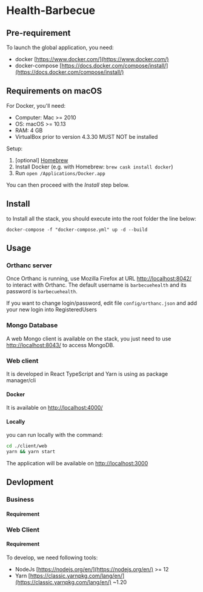 # Health-Barbecue

## Pre-requirement

To launch the global application, you need:
- docker [https://www.docker.com/](https://www.docker.com/)
- docker-compose [https://docs.docker.com/compose/install/](https://docs.docker.com/compose/install/)

## Requirements on macOS

For Docker, you'll need:

- Computer: Mac >= 2010
- OS: macOS >= 10.13
- RAM: 4 GB
- VirtualBox prior to version 4.3.30 MUST NOT be installed

Setup:

1. [optional] [Homebrew](https://brew.sh)
2. Install Docker (e.g. with Homebrew: `brew cask install docker`)
3. Run `open /Applications/Docker.app`

You can then proceed with the *Install* step below.

## Install

to Install all the stack, you should execute into the root folder the line below:

```shell
docker-compose -f "docker-compose.yml" up -d --build
```

## Usage

### Orthanc server

Once Orthanc is running, use Mozilla Firefox at URL [http://localhost:8042/](http://localhost:8042/) to interact with Orthanc. The default username is `barbecuehealth` and its password is `barbecuehealth`.

If you want to change login/password, edit file `config/orthanc.json` and add your new login into RegisteredUsers

### Mongo Database

A web Mongo client is available on the stack, you just need to use [http://localhost:8043/](http://localhost:8043/) to access MongoDB.

### Web client

It is developed in React TypeScript and Yarn is using as package manager/cli

#### Docker

It is available on [http://localhost:4000/](http://localhost:4000/)

#### Locally

you can run locally with the command:

```bash
cd ./client/web
yarn && yarn start
```

The application will be available on [http://localhost:3000](http://localhost:3000)

## Devlopment

### Business

#### Requirement

### Web Client

#### Requirement

To develop, we need following tools:
 - NodeJs [https://nodejs.org/en/](https://nodejs.org/en/) >= 12
 - Yarn [https://classic.yarnpkg.com/lang/en/](https://classic.yarnpkg.com/lang/en/) ~1.20

